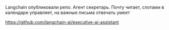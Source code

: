 Langchain опубликовали репо. Агент секретарь. Почту читает, слотами в календаре управляет, на важные письма отвечать умеет

https://github.com/langchain-ai/executive-ai-assistant